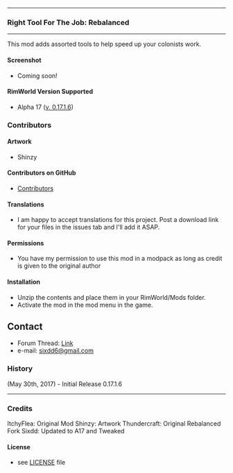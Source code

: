  
----- 
### Right Tool For The Job: Rebalanced 
-----  


This mod adds assorted tools to help speed up your colonists work. 


#### Screenshot 
- Coming soon! 

#### RimWorld Version Supported 
- Alpha 17 ([v. 0.17.1.6](https://github.com/Sixdd6/Right-Tool-for-the-Job-Rebalanced/files/1039005/Right-Tool-for-the-Job-Rebalanced.zip))

### Contributors 
#### Artwork 
- Shinzy 

#### Contributors on GitHub 
- [Contributors](https://github.com/Sixdd6/Right-Tool-for-the-Job-Rebalanced/graphs/contributors) 

#### Translations 
- I am happy to accept translations for this project. Post a download link for your files in the issues tab and I'll add it ASAP. 

#### Permissions 
- You have my permission to use this mod in a modpack as long as credit is given to the original author 

#### Installation 
- Unzip the contents and place them in your RimWorld/Mods folder. 
- Activate the mod in the mod menu in the game. 

## Contact 
- Forum Thread: [Link](https://ludeon.com/forums/index.php?topic=33092.0) 
- e-mail: [sixdd6@gmail.com](sixdd6@gmail.com) 

### History 
(May 30th, 2017) - Initial Release 0.17.1.6  
 
-----  
 
### Credits  
ItchyFlea: Original Mod 
Shinzy: Artwork 
Thundercraft: Original Rebalanced Fork 
Sixdd: Updated to A17 and Tweaked 


#### License  
- see [LICENSE](https://github.com/Sixdd6/Right-Tool-for-the-Job-Rebalanced/blob/master/LICENSE.md) file 
